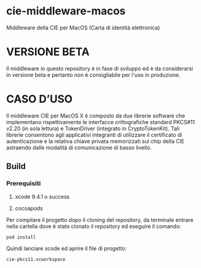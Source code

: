# cie-middleware-macos
Middleware della CIE per MacOS (Carta di identità elettronica) 

# VERSIONE BETA

Il middleware in questo repository è in fase di sviluppo ed è da considerarsi in versione beta e pertanto non è consigliabile per l'uso in produzione.

# CASO D’USO

Il middleware CIE per MacOS X è composto da due librerie software che implementano rispettivamente le interfacce crittografiche standard PKCS#11 v2.20 (in sola lettura) e TokenDriver (integrato in CryptoTokenKit). 
Tali librerie consentono agli applicativi integranti di utilizzare il certificato di autenticazione e la relativa chiave privata memorizzati sul chip della CIE astraendo dalle modalità di comunicazione di basso livello.

## Build

### Prerequisiti

1. xcode 9.4.1 o success

2. cocoapods

Per compilare il progetto dopo il cloning del repository, da terminale entrare nella cartella dove è stato clonato il repository ed eseguire il comando:

```
pod install
```

Quindi lanciare xcode ed aprire il file di progetto:

```
cie-pkcs11.xcworkspace
```



